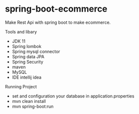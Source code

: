 # spring-boot-ecommerce
Make Rest Api with spring boot to make ecommerce.

Tools and libary

- JDK 11
- Spring lombok
- Spring mysql connector
- Spring data JPA
- Spring Security
- maven
- MySQL
- IDE intellij idea

Running Project

- set and configuration your database in application.properties
- mvn clean install
- mvn spring-boot:run

